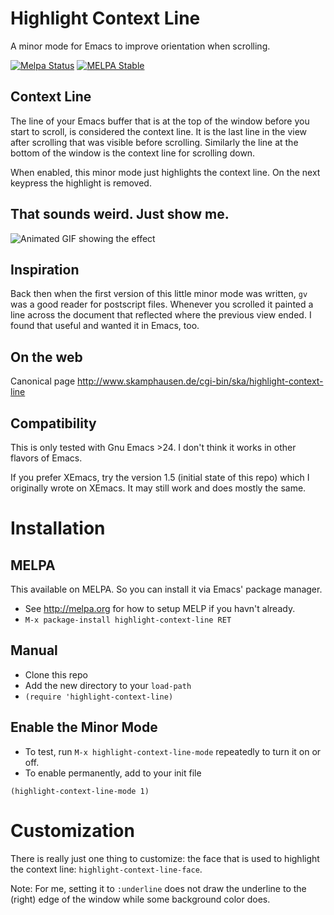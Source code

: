 # Highlight Context Line

A minor mode for Emacs to improve orientation when scrolling.

[![Melpa Status](http://melpa.org/packages/highlight-context-line-badge.svg)](http://melpa.org/#/highlight-context-line)
[![MELPA Stable](https://stable.melpa.org/packages/highlight-context-line-badge.svg)](https://stable.melpa.org/#/highlight-context-line)

## Context Line

The line of your Emacs buffer that is at the top of the window before
you start to scroll, is considered the context line. It is the last
line in the view after scrolling that was visible before
scrolling. Similarly the line at the bottom of the window is the
context line for scrolling down.

When enabled, this minor mode just highlights the context line. On the
next keypress the highlight is removed.

## That sounds weird. Just show me.

![Animated GIF showing the effect](https://raw.githubusercontent.com/ska2342/highlight-context-line/master/highlight-context-line-demo.gif)

## Inspiration

Back then when the first version of this little minor mode was
written, `gv` was a good reader for postscript files. Whenever you
scrolled it painted a line across the document that reflected where
the previous view ended. I found that useful and wanted it in Emacs,
too.

## On the web

Canonical page http://www.skamphausen.de/cgi-bin/ska/highlight-context-line

## Compatibility

This is only tested with Gnu Emacs >24. I don't think it works in
other flavors of Emacs.

If you prefer XEmacs, try the version 1.5 (initial state of this repo)
which I originally wrote on XEmacs. It may still work and does mostly
the same.

# Installation

## MELPA

This available on MELPA. So you can install it via Emacs' package
manager.

* See http://melpa.org for how to setup MELP if you havn't already.
* `M-x package-install highlight-context-line RET`

## Manual

* Clone this repo
* Add the new directory to your `load-path`
* `(require 'highlight-context-line)`

## Enable the Minor Mode

* To test, run `M-x highlight-context-line-mode` repeatedly to turn it
  on or off.
* To enable permanently, add to your init file

```elisp
(highlight-context-line-mode 1)
```

# Customization

There is really just one thing to customize: the face that is used to
highlight the context line: `highlight-context-line-face`.

Note: For me, setting it to `:underline` does not draw the underline
to the (right) edge of the window while some background color does. 
